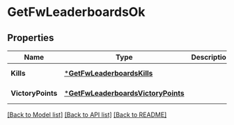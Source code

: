 # GetFwLeaderboardsOk

## Properties
Name | Type | Description | Notes
------------ | ------------- | ------------- | -------------
**Kills** | [***GetFwLeaderboardsKills**](get_fw_leaderboards_kills.md) |  | [default to null]
**VictoryPoints** | [***GetFwLeaderboardsVictoryPoints**](get_fw_leaderboards_victory_points.md) |  | [default to null]

[[Back to Model list]](../README.md#documentation-for-models) [[Back to API list]](../README.md#documentation-for-api-endpoints) [[Back to README]](../README.md)


